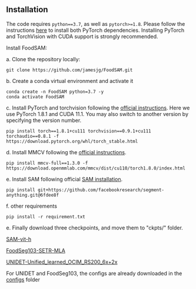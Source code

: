 ## Installation

The code requires `python==3.7`, as well as `pytorch>=1.8`. Please follow the instructions [here](https://pytorch.org/get-started/locally/) to install both PyTorch dependencies. Installing PyTorch and TorchVision with CUDA support is strongly recommended.

Install FoodSAM:

a. Clone the repository locally:

```
git clone https://github.com/jamesjg/FoodSAM.git
```
b. Create a conda virtual environment and activate it
```
conda create -n FoodSAM python=3.7 -y
conda activate FoodSAM
```
c. Install PyTorch and torchvision following the [official instructions](https://pytorch.org/). Here we use PyTorch 1.8.1 and CUDA 11.1. You may also switch to another version by specifying the version number.
```
pip install torch==1.8.1+cu111 torchvision==0.9.1+cu111 torchaudio==0.8.1 -f https://download.pytorch.org/whl/torch_stable.html
```
d. Install MMCV following the [official instructions](https://mmcv.readthedocs.io/en/latest/#installation). 
```
pip install mmcv-full==1.3.0 -f https://download.openmmlab.com/mmcv/dist/cu110/torch1.8.0/index.html
```
e. Install SAM following official [SAM installation](https://github.com/facebookresearch/segment-anything).
```
pip install git+https://github.com/facebookresearch/segment-anything.git@6fdee8f
```
f. other requirements
```
pip install -r requirement.txt
```

e. Finally download three checkpoints, and move them to "ckpts/" folder.

[SAM-vit-h](https://dl.fbaipublicfiles.com/segment_anything/sam_vit_h_4b8939.pth)

[FoodSeg103-SETR-MLA](https://smu-my.sharepoint.com/personal/xwwu_smu_edu_sg/_layouts/15/onedrive.aspx?id=%2Fpersonal%2Fxwwu%5Fsmu%5Fedu%5Fsg%2FDocuments%2Fcheckpoints%2Ezip&parent=%2Fpersonal%2Fxwwu%5Fsmu%5Fedu%5Fsg%2FDocuments&ga=1)

[UNIDET-Unified_learned_OCIM_RS200_6x+2x](https://drive.google.com/file/d/1HvUv399Vie69dIOQX0gnjkCM0JUI9dqI/edit)

For UNIDET and FoodSeg103, the configs are already downloaded in the [configs](configs/) folder

